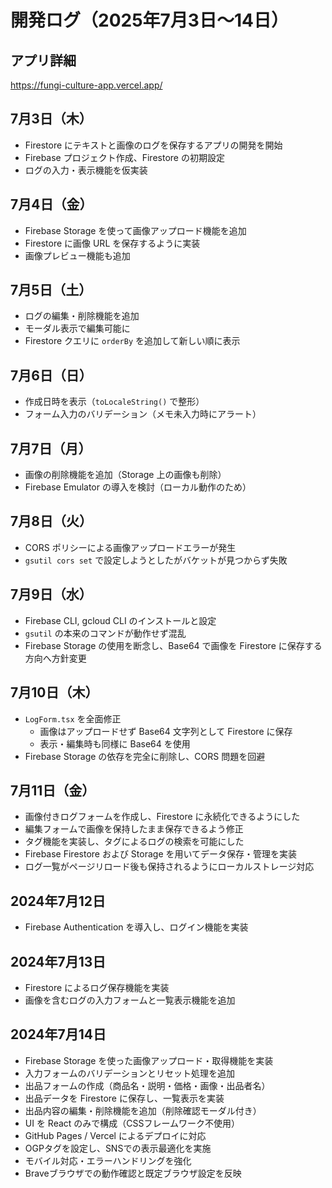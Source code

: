 # 開発ログ（2025年7月3日〜14日）

## アプリ詳細
https://fungi-culture-app.vercel.app/

## 7月3日（木）
- Firestore にテキストと画像のログを保存するアプリの開発を開始
- Firebase プロジェクト作成、Firestore の初期設定
- ログの入力・表示機能を仮実装

## 7月4日（金）
- Firebase Storage を使って画像アップロード機能を追加
- Firestore に画像 URL を保存するように実装
- 画像プレビュー機能も追加

## 7月5日（土）
- ログの編集・削除機能を追加
- モーダル表示で編集可能に
- Firestore クエリに `orderBy` を追加して新しい順に表示

## 7月6日（日）
- 作成日時を表示（`toLocaleString()` で整形）
- フォーム入力のバリデーション（メモ未入力時にアラート）

## 7月7日（月）
- 画像の削除機能を追加（Storage 上の画像も削除）
- Firebase Emulator の導入を検討（ローカル動作のため）

## 7月8日（火）
- CORS ポリシーによる画像アップロードエラーが発生
- `gsutil cors set` で設定しようとしたがバケットが見つからず失敗

## 7月9日（水）
- Firebase CLI, gcloud CLI のインストールと設定
- `gsutil` の本来のコマンドが動作せず混乱
- Firebase Storage の使用を断念し、Base64 で画像を Firestore に保存する方向へ方針変更

## 7月10日（木）
- `LogForm.tsx` を全面修正
  - 画像はアップロードせず Base64 文字列として Firestore に保存
  - 表示・編集時も同様に Base64 を使用
- Firebase Storage の依存を完全に削除し、CORS 問題を回避

## 7月11日（金）

- 画像付きログフォームを作成し、Firestore に永続化できるようにした
- 編集フォームで画像を保持したまま保存できるよう修正
- タグ機能を実装し、タグによるログの検索を可能にした
- Firebase Firestore および Storage を用いてデータ保存・管理を実装
- ログ一覧がページリロード後も保持されるようにローカルストレージ対応

## 2024年7月12日
- Firebase Authentication を導入し、ログイン機能を実装

## 2024年7月13日
- Firestore によるログ保存機能を実装
- 画像を含むログの入力フォームと一覧表示機能を追加

## 2024年7月14日
- Firebase Storage を使った画像アップロード・取得機能を実装
- 入力フォームのバリデーションとリセット処理を追加
- 出品フォームの作成（商品名・説明・価格・画像・出品者名）
- 出品データを Firestore に保存し、一覧表示を実装
- 出品内容の編集・削除機能を追加（削除確認モーダル付き）
- UI を React のみで構成（CSSフレームワーク不使用）
- GitHub Pages / Vercel によるデプロイに対応
- OGPタグを設定し、SNSでの表示最適化を実施
- モバイル対応・エラーハンドリングを強化
- Braveブラウザでの動作確認と既定ブラウザ設定を反映
